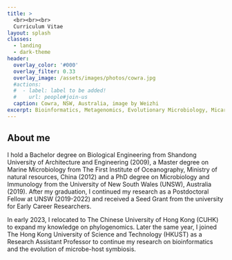 ```yaml
---
title: >
  <br><br><br>
  Curriculum Vitae
layout: splash
classes:
  - landing
  - dark-theme
header:
  overlay_color: '#000'
  overlay_filter: 0.33
  overlay_image: /assets/images/photos/cowra.jpg
  #actions:
  #  - label: label to be added!
  #    url: people#join-us
  caption: Cowra, NSW, Australia, image by Weizhi
excerpt: Bioinformatics, Metagenomics, Evolutionary Microbiology, Micarbial Ecology
---
```


## About me

I hold a Bachelor degree on Biological Engineering from Shandong University of Architecture and Engineering (2009), 
a Master degree on Marine Microbiology from The First Institute of Oceanography, Ministry of natural resources, China (2012) 
and a PhD degree on Microbiology and Immunology from the University of New South Wales (UNSW), Australia (2019). 
After my graduation, I continued my research as a Postdoctoral Fellow at UNSW (2019-2022) and received a Seed Grant from the university for Early Career Researchers.

In early 2023, I relocated to The Chinese University of Hong Kong (CUHK) to expand my knowledge on phylogenomics. 
Later the same year, I joined The Hong Kong University of Science and Technology (HKUST) as a Research Assistant Professor to continue my research on bioinformatics and the evolution of microbe-host symbiosis.
